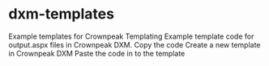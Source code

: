 # dxm-templates
Example templates for Crownpeak Templating
Example template code for output.aspx files in Crownpeak DXM.
Copy the code
Create a new template in Crownpeak DXM
Paste the code in to the template
